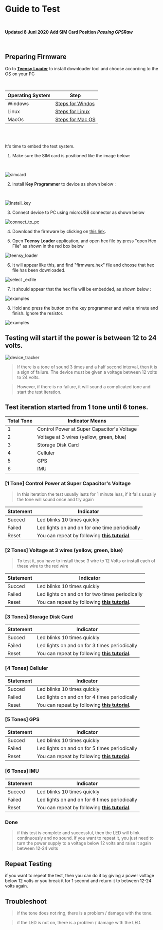 # Guide to Test
<br />

**Updated 8 Juni 2020**
**Add SIM Card Position**
***Passing GPSRaw***

<br />

## Preparing Firmware

Go to **[Teensy Loader](https://www.pjrc.com/teensy/loader.html)** to install downloader tool and choose according to the OS on your PC

<br />

Operating System|Step                                                             |
----------------|-----------------------------------------------------------------|
Windows         |[Steps for Windos](https://www.pjrc.com/teensy/loader_win10.html)|
Linux           |[Steps for Linux](https://www.pjrc.com/teensy/loader_linux.html) |
MacOs           |[Steps for Mac OS](https://www.pjrc.com/teensy/loader_mac.html)  |

<br />
<br />

It's time to embed the test system.

1. Make sure the SIM card is positioned like the image below:

<br />

![simcard](/docs/sim_position.jpeg)

2. Install **Key Programmer** to device as shown below : 

<br />

![install_key](/docs/install_key.jpg)

3. Connect device to PC using microUSB connector as shown below

![connect_to_pc](/docs/connect_to_pc.jpg)

4. Download the firmware by clicking on [this link](https://github.com/WidyaAi/TestTracker/releases/download/vPassRawGps/firmware.hex).

5. Open **Teensy Loader** application, and open hex file by press "open Hex File" as shown in the red box below 

![teensy_loader](/docs/teensyloader_.png)

6. It will appear like this, and find "firmware.hex" file and choose that hex file has been downloaded.

![select _exfile](/docs/select_hex_file_.png)

7. It should appear that the hex file will be embedded, as shown below :

![examples](/docs/teensyloader1.png)

8. Hold and press the button on the key programmer and wait a minute and finish.
Ignore the resistor.

![examples](/docs/press_button_.jpg)

## Testing will start if the power is between 12 to 24 volts.

![device_tracker](/docs/device_tracker.png)

> If there is a tone of sound 3 times and a half second interval, then it is a sign of failure. The device must be given a voltage between 12 volts to 24 volts.

> However, if there is no failure, it will sound a complicated tone and start the test iteration.

## Test iteration started from 1 tone until 6 tones.

Total Tone| Indicator Means
----------| -------------
1         | Control Power at Super Capacitor's Voltage
2         | Voltage at 3 wires (yellow, green, blue)
3         | Storage Disk Card
4         | Celluler
5         | GPS
6         | IMU

### [1 Tone] Control Power at Super Capacitor's Voltage

> In this iteration the test usually lasts for 1 minute less, if it fails usually the tone will sound once and try again

Statement | Indicator
----------| ----------
Succed    | Led blinks 10 times quickly
Failed    | Led lights on and on for one time periodically
Reset     | You can repeat by following **[this tutorial](/README.md#repeat-testing)**.

### [2 Tones] Voltage at 3 wires (yellow, green, blue)

> To test it, you have to install these 3 wire to 12 Volts or install each of these wire to the red wire

Statement | Indicator
----------| ----------
Succed    | Led blinks 10 times quickly
Failed    | Led lights on and on for two times periodically
Reset     | You can repeat by following **[this tutorial](/README.md#repeat-testing)**.

### [3 Tones] Storage Disk Card

Statement | Indicator
----------| ----------
Succed    | Led blinks 10 times quickly
Failed    | Led lights on and on for 3 times periodically
Reset     | You can repeat by following **[this tutorial](/README.md#repeat-testing)**.

### [4 Tones] Celluler

Statement | Indicator
----------| ----------
Succed    | Led blinks 10 times quickly
Failed    | Led lights on and on for 4 times periodically
Reset     | You can repeat by following **[this tutorial](/README.md#repeat-testing)**.

### [5 Tones] GPS

Statement | Indicator
----------| ----------
Succed    | Led blinks 10 times quickly
Failed    | Led lights on and on for 5 times periodically
Reset     | You can repeat by following **[this tutorial](/README.md#repeat-testing)**.

### [6 Tones] IMU

Statement | Indicator
----------| ----------
Succed    | Led blinks 10 times quickly
Failed    | Led lights on and on for 6 times periodically
Reset     | You can repeat by following **[this tutorial](/README.md#repeat-testing)**.

### Done
> if this test is complete and successful, then the LED will blink continuously and no sound.
> if you want to repeat it, you just need to turn the power supply to a voltage below 12 volts and raise it again between 12-24 volts

## Repeat Testing
if you want to repeat the test, then you can do it by giving a power voltage below 12 volts or you break it for 1 second and return it to between 12-24 volts again.

## Troubleshoot
> if the tone does not ring, there is a problem / damage with the tone.

> if the LED is not on, there is a problem / damage with the LED.